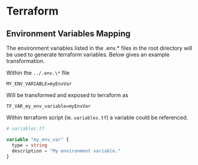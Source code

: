 # Terraform

## Environment Variables Mapping

The environment variables listed in the .env.\* files in the root directory will be used to generate
terraform variables. Below gives an example transformation.

Within the `../.env.\*` file

```env
MY_ENV_VARIABLE=myEnvVar
```

Will be transformed and exposed to terraform as

```env
TF_VAR_my_env_variable=myEnvVar
```

Within terraform script (ie. `variables.tf`) a variable could be referenced.

```terraform
# variables.tf

variable "my_env_var" {
  type = string
  description = "My environment variable."
}
```
